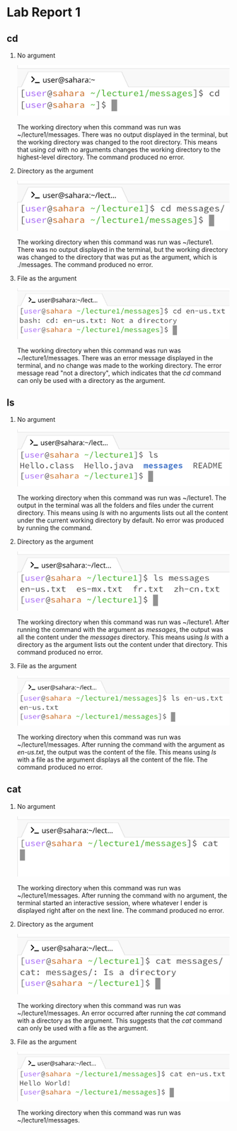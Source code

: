 # Lab Report 1

## cd

1. No argument
   
   ![Image](lab-report-1-images/cd_no_arg.png)

   The working directory when this command was run was ~/lecture1/messages. There was no output displayed in the terminal, but the working directory was changed to the root directory. This means that using *cd* with no arguments changes the working directory to the highest-level directory. The command produced no error.

2. Directory as the argument

   ![Image](lab-report-1-images/cd_directory.png)

   The working directory when this command was run was ~/lecture1. There was no output displayed in the terminal, but the working directory was changed to the directory that was put as the argument, which is ./messages. The command produced no error.
   
3. File as the argument

   ![Image](lab-report-1-images/cd_file.png)

   The working directory when this command was run was ~/lecture1/messages. There was an error message displayed in the terminal, and no change was made to the working directory. The error message read "not a directory", which indicates that the *cd* command can only be used with a directory as the argument.

## ls

1. No argument

   ![Image](lab-report-1-images/ls_no_arg.png)

   The working directory when this command was run was ~/lecture1. The output in the terminal was all the folders and files under the current directory. This means using *ls* with no arguments lists out all the content under the current working directory by default. No error was produced by running the command.

2. Directory as the argument

    ![Image](lab-report-1-images/ls_directory.png)

    The working directory when this command was run was ~/lecture1. After running the command with the argument as *messages*, the output was all the content under the *messages* directory. This means using *ls* with a directory as the argument lists out the content under that directory. This command produced no error.

3. File as the argument

    ![Image](lab-report-1-images/ls_file.png)

   The working directory when this command was run was ~/lecture1/messages. After running the command with the argument as *en-us.txt*, the output was the content of the file. This means using *ls* with a file as the argument displays all the content of the file. The command produced no error.

## cat

1. No argument

   ![Image](lab-report-1-images/cat_no_arg.png)

   The working directory when this command was run was ~/lecture1/messages. After running the command with no argument, the terminal started an interactive session, where whatever I ender is displayed right after on the next line. The command produced no error.

2. Directory as the argument

   ![Image](lab-report-1-images/cat_directory.png)

   The working directory when this command was run was ~/lecture1/messages. An error occurred after running the *cat* command with a directory as the argument. This suggests that the *cat* command can only be used with a file as the argument.

3. File as the argument

   ![Image](lab-report-1-images/cat_file.png)  

   The working directory when this command was run was ~/lecture1/messages. 
